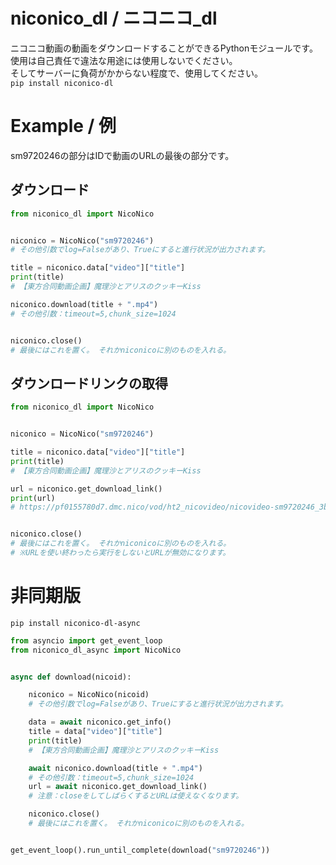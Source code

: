 # niconico_dl / ニコニコ_dl
ニコニコ動画の動画をダウンロードすることができるPythonモジュールです。  
使用は自己責任で違法な用途には使用しないでください。  
そしてサーバーに負荷がかからない程度で、使用してください。  
`pip install niconico-dl`  

# Example / 例
sm9720246の部分はIDで動画のURLの最後の部分です。  
## ダウンロード
```python
from niconico_dl import NicoNico


niconico = NicoNico("sm9720246")
# その他引数でlog=Falseがあり、Trueにすると進行状況が出力されます。

title = niconico.data["video"]["title"]
print(title)
# 【東方合同動画企画】魔理沙とアリスのクッキーKiss

niconico.download(title + ".mp4")
# その他引数：timeout=5,chunk_size=1024


niconico.close()
# 最後にはこれを置く。 それかniconicoに別のものを入れる。
```
## ダウンロードリンクの取得
```python
from niconico_dl import NicoNico


niconico = NicoNico("sm9720246")

title = niconico.data["video"]["title"]
print(title)
# 【東方合同動画企画】魔理沙とアリスのクッキーKiss

url = niconico.get_download_link()
print(url)
# https://pf0155780d7.dmc.nico/vod/ht2_nicovideo/nicovideo-sm9720246_3b0afad5f792d95ff576d66ed955614fdff9e58b648b3b3d83006a0533ef90b9?ht2_nicovideo=86146818.oufj1q6yp7_qpr6wt_3e436vz3cjqri


niconico.close()
# 最後にはこれを置く。 それかniconicoに別のものを入れる。
# ※URLを使い終わったら実行をしないとURLが無効になります。
```
# 非同期版
`pip install niconico-dl-async`  
```python
from asyncio import get_event_loop
from niconico_dl_async import NicoNico


async def download(nicoid):

	niconico = NicoNico(nicoid)
	# その他引数でlog=Falseがあり、Trueにすると進行状況が出力されます。

	data = await niconico.get_info()
	title = data["video"]["title"]
	print(title)
	# 【東方合同動画企画】魔理沙とアリスのクッキーKiss

	await niconico.download(title + ".mp4")
	# その他引数：timeout=5,chunk_size=1024
	url = await niconico.get_download_link()
	# 注意：closeをしてしばらくするとURLは使えなくなります。

	niconico.close()
	# 最後にはこれを置く。 それかniconicoに別のものを入れる。


get_event_loop().run_until_complete(download("sm9720246"))
```
